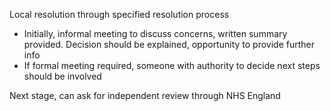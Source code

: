 Local resolution through specified resolution process

- Initially, informal meeting to discuss concerns, written summary provided. Decision should be explained, opportunity to provide further info
- If formal meeting required, someone with authority to decide next steps should be involved

Next stage, can ask for independent review through NHS England 
